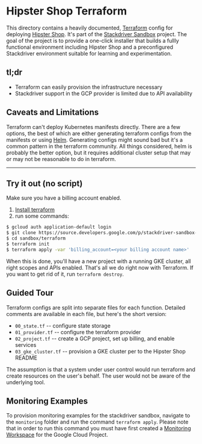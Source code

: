 Hipster Shop Terraform
================================================================================

This directory contains a heavily documented, [Terraform]
config for deploying [Hipster Shop]. It's part of the [Stackdriver Sandbox]
project. The goal of the project is to provide a one-click installer that builds
a fullly functional environment including Hipster Shop and a preconfigured 
Stackdriver environment suitable for learning and experimentation.

[Terraform]: https://www.terraform.io/
[Hipster Shop]: https://github.com/GoogleCloudPlatform/microservices-demo
[Stackdriver Sandbox]: https://stackdriver-sandbox.dev

tl;dr 
--------------------------------------------------------------------------------

* Terraform can easily provision the infrastructure necessary
* Stackdriver support in the GCP provider is limited due to
  API availability

[Cloud Graphite]: https://github.com/terraform-providers/terraform-provider-google
[GCP provider]: https://www.terraform.io/docs/providers/google/index.html

Caveats and Limitations
--------------------------------------------------------------------------------

Terraform can't deploy Kubernetes manifests directly. There are a few options,
the best of which are either generating terraform configs from the manifests or
using [Helm]. Generating configs might sound bad but it's a common pattern in the terraform community. 
All things considered, helm is probably the better option, but it requires additional
cluster setup that may or may not be reasonable to do in terraform.

[Helm]: https://helm.sh

--------------------------------------------------------------------------------

## Try it out (no script)

Make sure you have a billing account enabled.

1. [Install terraform]
2. run some commands:

```bash
$ gcloud auth application-default login
$ git clone https://source.developers.google.com/p/stackdriver-sandbox-230822/r/sandbox
$ cd sandbox/terraform
$ terraform init
$ terraform apply -var 'billing_account=<your billing account name>'
```

When this is done, you'll have a new project with a running GKE cluster, all right scopes
and APIs enabled. That's all we do right now with Terraform. 
If you want to get rid of it, run `terraform destroy`.

[Install terraform]: https://www.terraform.io/downloads.html

Guided Tour
--------------------------------------------------------------------------------

Terraform configs are split into separate files for each function. Detailed
comments are available in each file, but here's the short version:

* `00_state.tf` -- configure state storage
* `01_provider.tf` -- configure the terraform provider
* `02_project.tf` -- create a GCP project, set up billing, and enable services
* `03_gke_cluster.tf` -- provision a GKE cluster per to the Hipster Shop README

The assumption is that a system under user control would run terraform and create resources on the user's behalf. 
The user would not be aware of the underlying tool.

Monitoring Examples
--------------------------------------------------------------------------------

To provision monitoring examples for the stackdriver sandbox, navigate 
to the `monitoring` folder and run the command `terraform apply`. Please note that in order to run this command
you must have first created a [Monitoring Workspace] for the Google Cloud Project. 

[Monitoring Workspace]: https://cloud.google.com/monitoring/workspaces/create